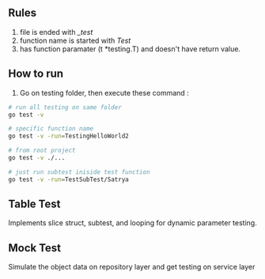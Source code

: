 ## Rules
1. file is ended with *_test*
2. function name is started with *Test*
3. has function paramater (t *testing.T) and doesn't have return value.

## How to run
1. Go on testing folder, then execute these command :
```bash
# run all testing on same folder
go test -v

# specific function name
go test -v -run=TestingHelloWorld2

# from root project
go test -v ./...

# just run subtest iniside test function
go test -v -run=TestSubTest/Satrya
```

## Table Test
Implements slice struct, subtest, and looping for dynamic parameter testing.

## Mock Test
Simulate the object data on repository layer and get testing on service layer
